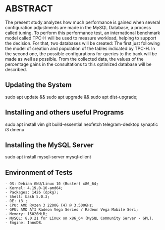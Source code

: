 # ABSTRACT
The present study analyzes how much performance is gained when several configuration adjustments are made in the MySQL Database, a process called tuning. To perform this performance test, an international benchmark model called TPC-H will be used to measure workload, helping to support the decision. For that, two databases will be created: The first just following the model of creation and population of the tables indicated by TPC-H. In the second one, the possible configurations for queries to the bank will be made as well as possible. From the collected data, the values of the percentage gains in the consultations to this optimized database will be described.
## Updating the System
sudo apt update && sudo apt upgrade && sudo apt dist-upgrade;
## Installing and others useful Programs
sudo apt install vim git build-essential neofetch telegram-desktop synaptic  i3 dmenu
## Installing the MySQL Server 
sudo apt install mysql-server mysql-client
## Environment of Tests 
    - OS: Debian GNU/Linux 10 (Buster) x86_64;
    - Kernel: 4.19.0-10-amd64;
    - Packages: 1426 (dpkg);
    - Shell: bash 5.0.3;
    - DE: i3 ;
    - CPU: AMD Ryzen 3 2200G (4) @ 3.500GHz;
    - GPU: AMD ATI Radeon Vega Series / Radeon Vega Mobile Seri;
    - Memory: 15026MiB;
    - MySQL: 8.0.21 for Linux on x86_64 (MySQL Community Server - GPL).
    - Engine: InnoDB.

